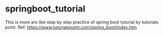 # springboot_tutorial

This is more are like step by step practice of spring boot tutorial by tutorials point.
Ref: https://www.tutorialspoint.com/spring_boot/index.htm
